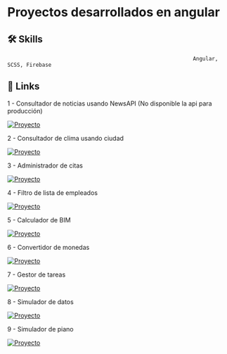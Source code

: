# Proyectos desarrollados en angular 

## 🛠 Skills
                                                               Angular, SCSS, Firebase
## 🔗 Links


1 - Consultador de noticias usando NewsAPI (No disponible la api para producción)

[![Proyecto](https://img.shields.io/static/v1?label=Noticias-Api&message=Completado&color=<COLOR>)](https://profound-marshmallow-94e18e.netlify.app/)

2 - Consultador de clima usando ciudad

[![Proyecto](https://img.shields.io/static/v1?label=Clima-Api&message=Completado&color=<COLOR>)](https://harmonious-yeot-bca508.netlify.app/)

3 - Administrador de citas

[![Proyecto](https://img.shields.io/static/v1?label=Administrador-citas&message=Completado&color=<COLOR>)](https://ubiquitous-salamander-a134ad.netlify.app/)

4 - Filtro de lista de empleados

[![Proyecto](https://img.shields.io/static/v1?label=FiltroEmpleados&message=Completado&color=<COLOR>)](https://jolly-fudge-cd4cad.netlify.app/)

5 - Calculador de BIM

[![Proyecto](https://img.shields.io/static/v1?label=Calculador-BIM&message=Completado&color=<COLOR>)](https://melodic-cajeta-dbf2f5.netlify.app/)

6 - Convertidor de monedas

[![Proyecto](https://img.shields.io/static/v1?label=Convertidor&message=Completado&color=<COLOR>)](https://glittery-figolla-dc47a7.netlify.app/)

7 - Gestor de tareas

[![Proyecto](https://img.shields.io/static/v1?label=Gestor&message=Completado&color=<COLOR>)](https://ephemeral-kheer-f8d8c2.netlify.app/)

8 - Simulador de datos

[![Proyecto](https://img.shields.io/static/v1?label=Dades&message=Completado&color=<COLOR>)](https://nimble-chebakia-a08241.netlify.app/)

9 - Simulador de piano

[![Proyecto](https://img.shields.io/static/v1?label=Piano&message=Completado&color=<COLOR>)](https://dazzling-zabaione-a3dcb4.netlify.app/)

